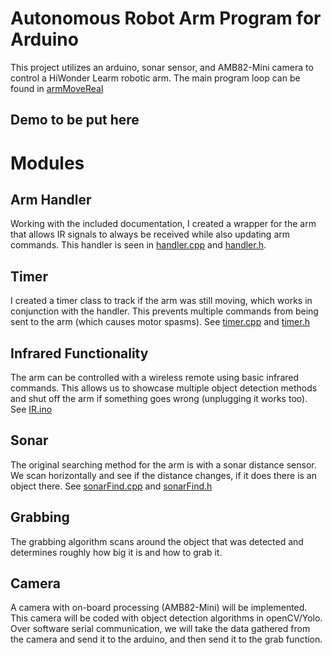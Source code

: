 # Autonomous Robot Arm Program for Arduino
This project utilizes an arduino, sonar sensor, and AMB82-Mini camera to control a HiWonder Learm robotic arm. The main program loop can be found in [armMoveReal](armMoveReal.ino)

## Demo to be put here

# Modules

## Arm Handler
Working with the included documentation, I created a wrapper for the arm that allows IR signals to always be received while also updating arm commands. This handler is seen in [handler.cpp](handler.cpp) and [handler.h](handler.h). 

## Timer
I created a timer class to track if the arm was still moving, which works in conjunction with the handler. This prevents multiple commands from being sent to the arm (which causes motor spasms). See [timer.cpp](timer.cpp) and [timer.h](timer.h)

## Infrared Functionality 
The arm can be controlled with a wireless remote using basic infrared commands. This allows us to showcase multiple object detection methods and shut off the arm if something goes wrong (unplugging it works too). See [IR.ino](IR.ino)

## Sonar 
The original searching method for the arm is with a sonar distance sensor. We scan horizontally and see if the distance changes, if it does there is an object there. See [sonarFind.cpp](sonarFind.cpp) and [sonarFind.h](sonarFind.h)

## Grabbing
The grabbing algorithm scans around the object that was detected and determines roughly how big it is and how to grab it.

## Camera
A camera with on-board processing (AMB82-Mini) will be implemented. This camera will be coded with object detection algorithms in openCV/Yolo. Over software serial communication, we will take the data gathered from the camera and send it to the arduino, and then send it to the grab function.
